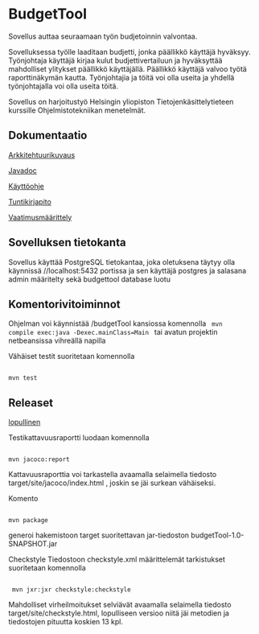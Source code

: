 # BudgetTool

Sovellus auttaa seuraamaan työn budjetoinnin valvontaa. 

Sovelluksessa työlle laaditaan budjetti, jonka päällikkö käyttäjä hyväksyy. Työnjohtaja käyttäjä kirjaa kulut budjettivertailuun 
ja hyväksyttää mahdolliset ylitykset päällikkö käyttäjällä. Päällikkö käyttäjä valvoo työtä raporttinäkymän kautta. Työnjohtajia 
ja töitä voi olla useita ja yhdellä työnjohtajalla voi olla useita töitä.

Sovellus on harjoitustyö Helsingin yliopiston Tietojenkäsittelytieteen kurssille Ohjelmistotekniikan menetelmät.

## Dokumentaatio

[Arkkitehtuurikuvaus](https://github.com/Topi62/ot-harjoitustyo/blob/master/budgetTool/dokumentaatio/arkkitehtuurikuvaus.md)

[Javadoc](https://github.com/Topi62/ot-harjoitustyo/blob/master/budgetTool/target/site/apidocs)

[Käyttöohje](https://github.com/Topi62/ot-harjoitustyo/blob/master/budgetTool/dokumentaatio/kayttoohje.md)

[Tuntikirjapito](https://github.com/Topi62/ot-harjoitustyo/blob/master/budgetTool/dokumentaatio/tuntikirjanpito.md)

[Vaatimusmäärittely](https://github.com/Topi62/ot-harjoitustyo/blob/master/budgetTool/dokumentaatio/vaatimusmaarittely.md)

## Sovelluksen tietokanta

Sovellus käyttää PostgreSQL tietokantaa, joka oletuksena täytyy olla käynnissä //localhost:5432 portissa ja sen
käyttäjä postgres ja salasana admin määritelty sekä budgettool database luotu
 
## Komentorivitoiminnot

Ohjelman voi käynnistää /budgetTool kansiossa komennolla
<code>
mvn compile exec:java -Dexec.mainClass=Main
</code>
tai avatun projektin netbeansissa vihreällä napilla

Vähäiset testit suoritetaan komennolla

<pre><code>
mvn test
</code></pre>

## Releaset 

[lopullinen](https://github.com/Topi62/ot-harjoitustyo/blob/master/budgetTool/releases/tag/final)


Testikattavuusraportti luodaan komennolla

<code>
mvn jacoco:report
</code>

Kattavuusraporttia voi tarkastella avaamalla selaimella tiedosto target/site/jacoco/index.html
, joskin se jäi surkean vähäiseksi.

Komento

<code>
mvn package
</code>

generoi hakemistoon target suoritettavan jar-tiedoston budgetTool-1.0-SNAPSHOT.jar

Checkstyle
Tiedostoon checkstyle.xml määrittelemät tarkistukset suoritetaan komennolla

<code>
 mvn jxr:jxr checkstyle:checkstyle
</code>

Mahdolliset virheilmoitukset selviävät avaamalla selaimella tiedosto target/site/checkstyle.html, lopulliseen versioo niitä jäi metodien ja tiedostojen pituutta koskien 13 kpl.


